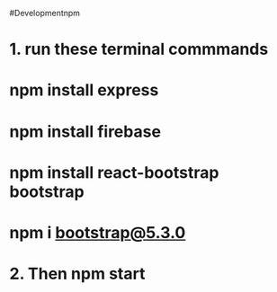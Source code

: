 #Developmentnpm 

# 1. run these terminal commmands  
# npm install express
# npm install firebase 
# npm install react-bootstrap bootstrap
# npm i bootstrap@5.3.0

#

#  2. Then npm start
